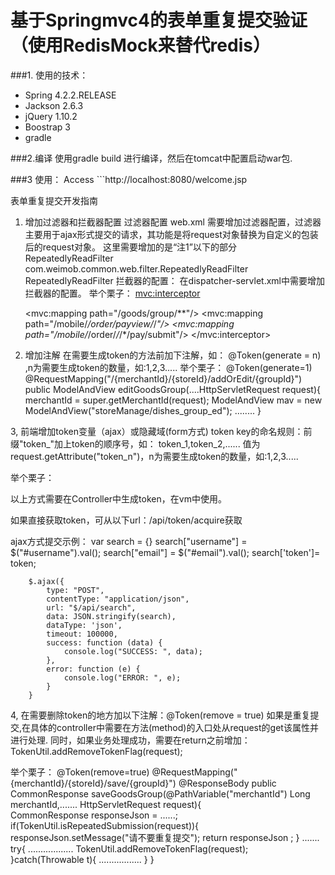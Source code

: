 基于Springmvc4的表单重复提交验证（使用RedisMock来替代redis）
===============================
###1. 使用的技术：
* Spring 4.2.2.RELEASE
* Jackson 2.6.3
* jQuery 1.10.2
* Boostrap 3
* gradle

###2.编译
使用gradle build 进行编译，然后在tomcat中配置启动war包.

###3 使用：
Access ```http://localhost:8080/welcome.jsp

表单重复提交开发指南
1. 增加过滤器和拦截器配置
过滤器配置
web.xml 需要增加过滤器配置，过滤器主要用于ajax形式提交的请求，其功能是将request对象替换为自定义的包装后的request对象。
这里需要增加的是“注1”以下的部分
	<filter>
		<filter-name>RepeatedlyReadFilter</filter-name>
		<filter-class>com.weimob.common.web.filter.RepeatedlyReadFilter</filter-class>
	</filter>
	<filter-mapping>
		<filter-name>RepeatedlyReadFilter</filter-name>
            <!-- 注1：这里需要增加需要拦截的url，即需要验证表单重复提交的controller中的request-mapping 路径->
		<url-pattern>/api/moduleName/functionName</url-pattern> <!--这里需要修改成实际路径:所有ajax形式提交需要验证重复提交的路径-->
	</filter-mapping>
拦截器的配置：
在dispatcher-servlet.xml中需要增加拦截器的配置。
举个栗子： 
<mvc:interceptor>
    <!--注2：这里需要增加需要拦截的url，即需要验证表单重复提交的controller中的request-mapping 路径-->
    <mvc:mapping path="/goods/group/**"/>  <!-- 请尽量使用影响小范围的通配符 -->
    <mvc:mapping path="/mobile/*/order/payview/*/*"/>
    <mvc:mapping path="/mobile/*/order/*/*/*/pay/submit"/>
    <bean class="com.weimob.common.web.token.RedisTokenInterceptor"/>
</mvc:interceptor>
 
2. 增加注解
在需要生成token的方法前加下注解，如： @Token(generate = n) ,n为需要生成token的数量，如:1,2,3.....
举个栗子：
@Token(generate=1)
@RequestMapping("/{merchantId}/{storeId}/addOrEdit/{groupId}")
public ModelAndView editGoodsGroup(....HttpServletRequest request){
    merchantId = super.getMerchantId(request);
    ModelAndView mav = new ModelAndView("storeManage/dishes_group_ed");
    ........
}

3, 前端增加token变量（ajax）或隐藏域(form方式)
token key的命名规则：前缀"token_"加上token的顺序号，如： token_1,token_2,......
值为request.getAttribute("token_n")，n为需要生成token的数量，如:1,2,3.....

举个栗子：
<form ...............>
     <input type="hidden" name="token" value = '$request.getAttribute("token_1")'/>
</form>

以上方式需要在Controller中生成token，在vm中使用。

如果直接获取token，可从以下url：/api/token/acquire获取

ajax方式提交示例：
        var search = {}
        search["username"] = $("#username").val();
        search["email"] = $("#email").val();
        search['token']= token;

        $.ajax({
            type: "POST",
            contentType: "application/json",
            url: "$/api/search",
            data: JSON.stringify(search),
            dataType: 'json',
            timeout: 100000,
            success: function (data) {
                console.log("SUCCESS: ", data);
            },
            error: function (e) {
                console.log("ERROR: ", e);
            }
        }

4, 在需要删除token的地方加以下注解：@Token(remove = true)
如果是重复提交,在具体的controller中需要在方法(method)的入口处从request的get该属性并进行处理. 同时，如果业务处理成功，需要在return之前增加： TokenUtil.addRemoveTokenFlag(request);

举个栗子：
 @Token(remove=true)
 @RequestMapping("{merchantId}/{storeId}/save/{groupId}")
 @ResponseBody
 public CommonResponse saveGoodsGroup(@PathVariable("merchantId") Long merchantId,....... HttpServletRequest request){  
    CommonResponse responseJson = ......;
    if(TokenUtil.isRepeatedSubmission(request)){
      responseJson.setMessage("请不要重复提交");
      return responseJson ;
    }
    .......
    try{
         ..................
         TokenUtil.addRemoveTokenFlag(request);               
     }catch(Throwable t){
          .................
    }
 }




